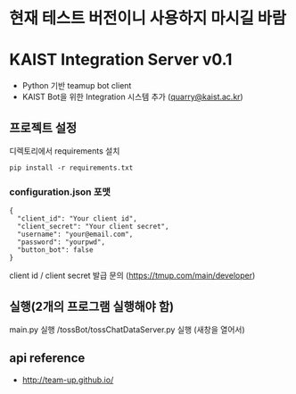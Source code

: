 # 현재 테스트 버전이니 사용하지 마시길 바람

# KAIST Integration Server v0.1
- Python 기반 teamup bot client
- KAIST Bot을 위한 Integration 시스템 추가 (quarry@kaist.ac.kr)

## 프로젝트 설정
디렉토리에서 requirements 설치
```
pip install -r requirements.txt
```

### configuration.json 포맷
```
{
  "client_id": "Your client id",
  "client_secret": "Your client secret",
  "username": "your@email.com",
  "password": "yourpwd",
  "button_bot": false
}
```

client id / client secret 발급 문의 (https://tmup.com/main/developer)

## 실행(2개의 프로그램 실행해야 함)
main.py 실행
/tossBot/tossChatDataServer.py 실행 (새창을 열어서)


## api reference
- http://team-up.github.io/
